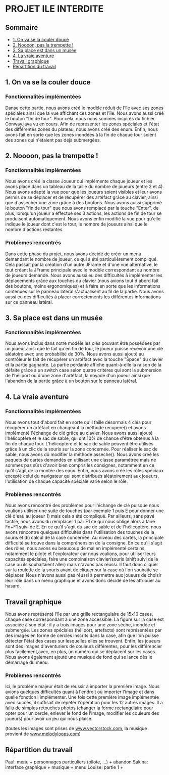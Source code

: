 PROJET ILE INTERDITE
========
## Sommaire
* [1. On va se la couler douce](#1.-On-va-se-la-couler-douce)
* [2. Noooon, pas la trempette !](#2.-Noooon,-pas-la-trempette-!)
* [3. Sa place est dans un musée](#3.-Sa-place-est-dans-un-musée)
* [4. La vraie aventure](#4.-La-vraie-aventure)
* [Travail graphique](#Travail-graphique)
* [Répartition du travail](#Répartition-du-travail)

## 1. On va se la couler douce

### Fonctionnalités implémentées

Danse cette partie, nous avons créé le modèle réduit de l'île avec ses zones spéciales ainsi que la vue affichant ces zones et l'île. Nous avons aussi créé le bouton "fin de tour". Pour cela, nous nous sommes inspirés du fichier Conway.java vu en cours. Afin de représenter les zones spéciales et l'état des différentes zones du plateau, nous avons créé des enum. Enfin, nous avons fait en sorte que les zones inondées à la fin de chaque tour soient des zones qui n'étaient pas déjà submergées.

## 2. Noooon, pas la trempette !

### Fonctionnalités implémentées

Nous avons créé la classe Joueur qui implémente chaque joueur et les avons placé dans un tableau de la taille du nombre de joueurs (entre 2 et 4). Nous avons adapté la vue pour que les joueurs soient visibles et leur avons permis de se déplacer et de récupérer des artéfact grâce au clavier, ainsi que d'assécher une zone grâce à des boutons. Nous avons aussi supprimé le bouton "fin de tour" que nous avons remplacé par la touche "Enter", de plus, lorsqu'un joueur a effectué ses 3 actions, les actions de fin de tour se produisent automatiquement. Nous avons enfin modifié la vue pour qu'elle indique le joueur dont c'est le tour, le nombre de joueurs ainsi que le nombre d'actions restantes.

### Problèmes rencontrés

Dans cette phase du projet, nous avons décidé de créer un menu demandant le nombre de joueur, ce qui a été particulièrement compliqué. Cela passait par la création d'un autre JFrame et d'une vue alternative, le tout créant la JFrame principale avec le modèle correspondant au nombre de joueurs demandé. Nous avons aussi eu des difficultés à implémenter les déplacements grâce aux touches du clavier (nous avions tout d'abord fait des boutons, moins ergonomiques) et à faire en sorte que les informations contenues sur le panneau latéral s'actualisent au fil de la partie. Nous avons aussi eu des difficultés à placer correctements les différentes informations sur ce panneau latéral.

## 3. Sa place est dans un musée

### Fonctionnalités implémentées

Nous avons inclus dans notre modèle les clés pouvant être possédées par un joueur ainsi que le fait qu'en fin de tour, le joueur puisse recevoir une clé aléatoire avec une probabilité de 30%. Nous avons aussi ajouté au contrôleur le fait de récupérer un artéfact avec la touche "Space" du clavier et la partie gagnante. La partie perdante affiche quant-à-elle la raison de la défaite grâce à un switch case selon quatre critères qui sont la submersion de l'héliport ou d'une zone d'artéfact, la noyade d'un joueur ainsi que l'abandon de la partie grâce à un bouton sur le panneau latéral.

## 4. La vraie aventure

### Fonctionnalités implémentées

Nous avons tout d'abord fait en sorte qu'il faille désormais 4 clés pour récupérer un artéfact en changeant la méthode recupere() et avons implémenté l'échange de clé grâce au clavier. 
Nous avons aussi ajouté l'hélicoptère et le sac de sable, qui ont 10% de chance d'être obtenus à la fin de chaque tour. L'hélicoptère et le sac de sable peuvent être utilisés grâce à un clic de la souris sur la zone concernée. Pour réaliser le sac de sable, nous avons dû modifier la méthode asseche(). 
Nous avons créé les paquets de cartes demandés en utilisant une classe paramétrée mais ne sommes pas sûrs d'avoir bien compris les consignes, notamment en ce qu'il s'agit de la montée des eaux.
Enfin, nous avons créé les rôles spéciaux excepté celui du navigateur qui sont distribués aléatoirement aux joueurs, l'utilisation de chaque capacité spéciale varie selon le rôle.

### Problèmes rencontrés

Nous avons rencontré des problèmes pour l'échange de clé puisque nous voulions utiliser une suite de touches (par exemple 1 puis E pour donner une clé d'eau au joueur 1) mais cela a été compliqué. Par ailleurs, sans pavé tactile, nous avons du remplacer 1 par F1 ce qui nous oblige alors à faire Fn+F1 suivi de E. 
En ce qu'il s'agit du sac de sable et de l'hélicoptère, nous avons rencontré quelques difficultés dans l'utilisation des touches de la souris et dû calcul de la case concernée. 
Au niveau des cartes, la principale difficulté se trouve dans la compréhension de la consigne.
En ce qu'il s'agit des rôles, nous avons eu beaucoup de mal en implémenté certains, notamment le pilote et l'explorateur car nous voulions, pour utiliser leurs capacités spéciales, faire une combinaison clavier/souris (shift suivi de la case où ils souhaitaient aller) mais n'avons pas réussi. Il faut donc cliquer sur la roulette de la souris avant de cliquer sur la case où l'on souhaite se déplacer. Nous n'avons aussi pas réussi à permettre aux joueurs de choisir leur rôle dans un menu graphique et avons donc décidé de les attribuer au hasard. 

## Travail graphique
Nous avons représenté l'île par une grille rectangulaire de 15x10 cases, chaque case correspondant à une zone accessible. La figure sur la case est associée à son état : il y a trois images pour une zone sèche, inondée et submergée. Les zones spéciales (héliport, artefacts) sont représentées par des images en forme de cercles inscrits dans la case, afin que l'on puisse détecter l'état des cases sur lesquelles elles se trouvent. Enfin, les joueurs sont des images d'aventuriers de couleurs différentes, pour les différencier plus facilement,avec, en plus, un numéro qui se déplacent sur les cases. 
Nous avons également ajouté une musique de fond qui se lance dès le démarrage du menu. 

### Problèmes rencontrés
Ici, le problème majeur était de réussir à importer la première image. Nous avions quelques difficultés quant à l'endroit où importer l'image et dans quelle fonction l'implémenter. Une fois cette première image implémentée avec succès, il suffisait de répéter l'opération pour les 12 autres images. Il a fallu de simples retouches photos (changer la forme rectangulaire pour opter pour un cercle, enlever le fond de l'image, modifier les couleurs des joueurs) pour avoir un jeu qui nous plaise.

(toutes les images sont prises de www.vectorstock.com, la musique provient de www.melodyloops.com)

## Répartition du travail
Paul: menu + personnages particuliers (pilote, ...) + abandon
Sakina: interface graphique + musique + menu
Louise: partie 1 + 
